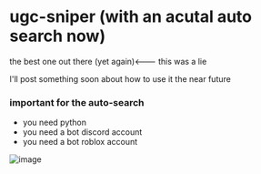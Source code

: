 # ugc-sniper (with an acutal auto search now)
the best one out there (yet again)<--- this was a lie

I'll post something soon about how to use it the near future

### important for the auto-search

- you need python
- you need a bot discord account
- you need a bot roblox account


![image](https://github.com/Zyn-ic/Sniper_0_0_01/assets/122565354/9acbb0d7-f0f8-429b-87e9-96f3d642f5c3)
